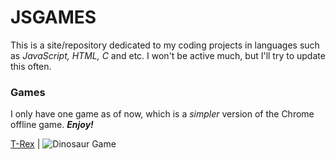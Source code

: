 # JSGAMES

This is a site/repository dedicated to my coding projects in languages such as *JavaScript, HTML, C* and etc.
I won't be active much, but I'll try to update this often.

### Games

I only have one game as of now, which is a *simpler* version of the Chrome offline game. ***Enjoy!***

[T-Rex](https://Generic-Username123.github.io/jsgames/T-Rex) | ![Dinosaur Game](https://i.imgur.com/YCUc3io.jpg)
